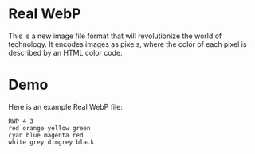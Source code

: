 # Real WebP
This is a new image file format that will revolutionize the world of technology. It encodes images as pixels, where the color of each pixel is described by an HTML color code.  

# Demo
Here is an example Real WebP file:
```
RWP 4 3
red orange yellow green
cyan blue magenta red
white grey dimgrey black
```